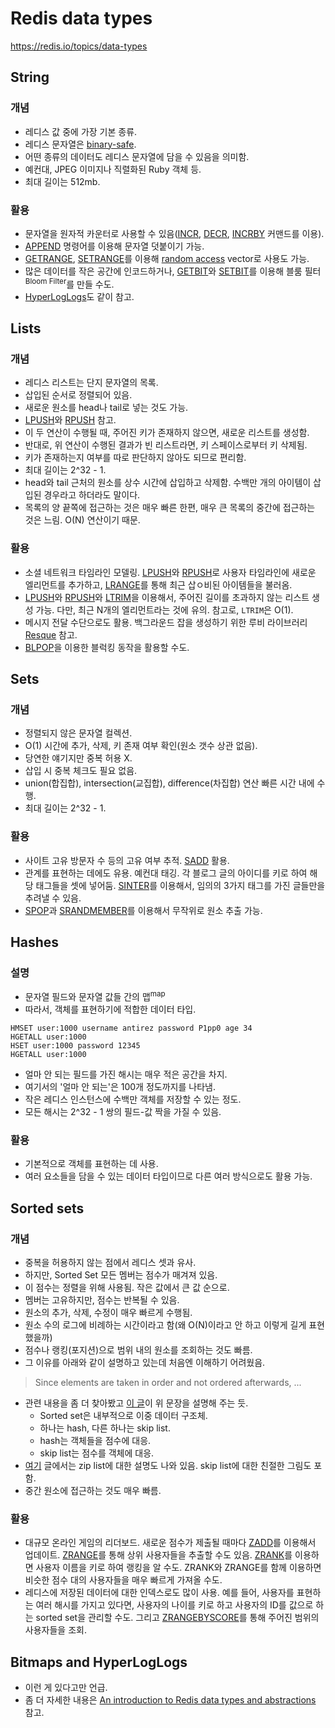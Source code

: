 # Redis data types

https://redis.io/topics/data-types

## String

### 개념

- 레디스 값 중에 가장 기본 종류.
- 레디스 문자열은 [binary-safe](https://en.wikipedia.org/wiki/Binary-safe).
- 어떤 종류의 데이터도 레디스 문자열에 담을 수 있음을 의미함.
- 예컨대, JPEG 이미지나 직렬화된 Ruby 객체 등.
- 최대 길이는 512mb.

### 활용

- 문자열을 원자적 카운터로 사용할 수 있음([INCR](https://redis.io/commands/incr), [DECR](https://redis.io/commands/decr), [INCRBY](https://redis.io/commands/incrby) 커맨드를 이용).
- [APPEND](https://redis.io/commands/append) 명령어를 이용해 문자열 덧붙이기 가능.
- [GETRANGE](https://redis.io/commands/getrange), [SETRANGE](https://redis.io/commands/setrange)를 이용해 [random access](https://en.wikipedia.org/wiki/Random_access) vector로 사용도 가능.
- 많은 데이터를 작은 공간에 인코드하거나, [GETBIT](https://redis.io/commands/getbit)와 [SETBIT](https://redis.io/commands/setbit)를 이용해 블룸 필터<sup>Bloom Filter</sup>를 만들 수도.
- [HyperLogLogs](https://redislabs.com/redis-best-practices/counting/hyperloglog/)도 같이 참고.

## Lists

### 개념

- 레디스 리스트는 단지 문자열의 목록.
- 삽입된 순서로 정렬되어 있음.
- 새로운 원소를 head나 tail로 넣는 것도 가능.
- [LPUSH](https://redis.io/commands/lpush)와 [RPUSH](https://redis.io/commands/rpush) 참고.
- 이 두 연산이 수행될 때, 주어진 키가 존재하지 않으면, 새로운 리스트를 생성함.
- 반대로, 위 연산이 수행된 결과가 빈 리스트라면, 키 스페이스로부터 키 삭제됨.
- 키가 존재하는지 여부를 따로 판단하지 않아도 되므로 편리함.
- 최대 길이는 2^32 - 1.
- head와 tail 근처의 원소를 상수 시간에 삽입하고 삭제함. 수백만 개의 아이템이 삽입된 경우라고 하더라도 말이다.
- 목록의 양 끝쪽에 접근하는 것은 매우 빠른 한편, 매우 큰 목록의 중간에 접근하는 것은 느림. O(N) 연산이기 때문.

### 활용

- 소셜 네트워크 타임라인 모델링. [LPUSH](https://redis.io/commands/lpush)와 [RPUSH](https://redis.io/commands/rpush)로 사용자 타임라인에 새로운 엘리먼트를 추가하고, [LRANGE](https://redis.io/commands/lrange)를 통해 최근 삽ㅇ비된 아이템들을 불러옴.
- [LPUSH](https://redis.io/commands/lpush)와 [RPUSH](https://redis.io/commands/rpush)와 [LTRIM](https://redis.io/commands/ltrim)을 이용해서, 주어진 길이를 초과하지 않는 리스트 생성 가능. 다만, 최근 N개의 엘리먼트라는 것에 유의. 참고로, `LTRIM`은 O(1).
- 메시지 전달 수단으로도 활용. 백그라운드 잡을 생성하기 위한 루비 라이브러리 [Resque](https://github.com/resque/resque) 참고.
- [BLPOP](https://redis.io/commands/blpop)을 이용한 블럭킹 동작을 활용할 수도.

## Sets

### 개념

- 정렬되지 않은 문자열 컬렉션.
- O(1) 시간에 추가, 삭제, 키 존재 여부 확인(원소 갯수 상관 없음).
- 당연한 얘기지만 중복 허용 X.
- 삽입 시 중복 체크도 필요 없음.
- union(합집합), intersection(교집합), difference(차집합) 연산 빠른 시간 내에 수행.
- 최대 길이는 2^32 - 1.

### 활용

- 사이트 고유 방문자 수 등의 고유 여부 추적. [SADD](https://redis.io/commands/sadd) 활용.
- 관계를 표현하는 데에도 유용. 예컨대 태깅. 각 블로그 글의 아이디를 키로 하여 해당 태그들을 셋에 넣어둠. [SINTER](https://redis.io/commands/sinter)를 이용해서, 임의의 3가지 태그를 가진 글들만을 추려낼 수 있음.
- [SPOP](https://redis.io/commands/spop)과 [SRANDMEMBER](https://redis.io/commands/srandmember)를 이용해서 무작위로 원소 추출 가능.

## Hashes

### 설명

- 문자열 필드와 문자열 값들 간의 맵<sup>map</sup>
- 따라서, 객체를 표현하기에 적합한 데이터 타입.

```
HMSET user:1000 username antirez password P1pp0 age 34
HGETALL user:1000
HSET user:1000 password 12345
HGETALL user:1000
```

- 얼마 안 되는 필드를 가진 해시는 매우 적은 공간을 차지.
- 여기서의 '얼마 안 되는'은 100개 정도까지를 나타냄.
- 작은 레디스 인스턴스에 수백만 객체를 저장할 수 있는 정도.
- 모든 해시는 2^32 - 1 쌍의 필드-값 짝을 가질 수 있음.

### 활용

- 기본적으로 객체를 표현하는 데 사용.
- 여러 요소들을 담을 수 있는 데이터 타입이므로 다른 여러 방식으로도 활용 가능.

## Sorted sets

### 개념

- 중복을 허용하지 않는 점에서 레디스 셋과 유사.
- 하지만, Sorted Set 모든 멤버는 점수가 매겨져 있음.
- 이 점수는 정렬을 위해 사용됨. 작은 값에서 큰 값 순으로.
- 멤버는 고유하지만, 점수는 반복될 수 있음.
- 원소의 추가, 삭제, 수정이 매우 빠르게 수행됨.
- 원소 수의 로그에 비례하는 시간이라고 함(왜 O(N)이라고 안 하고 이렇게 길게 표현했을까)
- 점수나 랭킹(포지션)으로 범위 내의 원소를 조회하는 것도 빠름.
- 그 이유를 아래와 같이 설명하고 있는데 처음엔 이해하기 어려웠음.

> Since elements are taken in order and not ordered afterwards, ...

- 관련 내용을 좀 더 찾아봤고 [이 글](https://scalegrid.io/blog/introduction-to-redis-data-structures-sorted-sets/)이 위 문장을 설명해 주는 듯.
    - Sorted set은 내부적으로 이중 데이터 구조체.
    - 하나는 hash, 다른 하나는 skip list.
    - hash는 객체들을 점수에 대응.
    - skip list는 점수를 객체에 대응.
- [여기](http://redisgate.kr/redis/configuration/internal_skiplist.php) 글에서는 zip list에 대한 설명도 나와 있음. skip list에 대한 친절한 그림도 포함.
- 중간 원소에 접근하는 것도 매우 빠름.

### 활용

- 대규모 온라인 게임의 리더보드. 새로운 점수가 제출될 때마다 [ZADD](https://redis.io/commands/zadd)를 이용해서 업데이트. [ZRANGE](https://redis.io/commands/zrange)를 통해 상위 사용자들을 추출할 수도 있음. [ZRANK](https://redis.io/commands/zrank)를 이용하면 사용자 이름을 키로 하여 랭킹을 알 수도. ZRANK와 ZRANGE를 함께 이용하면 비슷한 점수 대의 사용자들을 매우 빠르게 가져올 수도. 
- 레디스에 저장된 데이터에 대한 인덱스로도 많이 사용. 예를 들어, 사용자를 표현하는 여러 해시를 가지고 있다면, 사용자의 나이를 키로 하고 사용자의 ID를 값으로 하는 sorted set을 관리할 수도. 그리고 [ZRANGEBYSCORE](https://redis.io/commands/zrangebyscore)를 통해 주어진 범위의 사용자들을 조회.

## Bitmaps and HyperLogLogs

- 이런 게 있다고만 언급.
- 좀 더 자세한 내용은 [An introduction to Redis data types and abstractions](https://redis.io/topics/data-types-intro) 참고.

